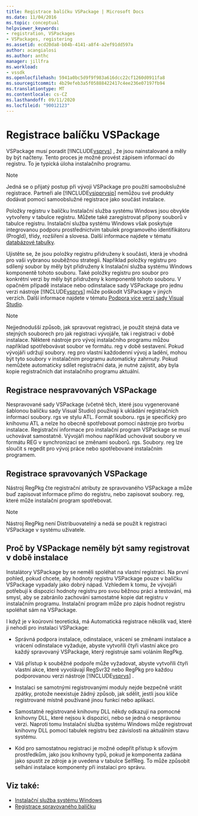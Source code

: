 ```yaml
---
title: Registrace balíčku VSPackage | Microsoft Docs
ms.date: 11/04/2016
ms.topic: conceptual
helpviewer_keywords:
- registration, VSPackages
- VSPackages, registering
ms.assetid: ecd20da8-b04b-4141-a8f4-a2ef91dd597a
author: acangialosi
ms.author: anthc
manager: jillfra
ms.workload:
- vssdk
ms.openlocfilehash: 5941a0bc5d9f9f983a616dcc22cf1260d0911fa8
ms.sourcegitcommit: 4b29efeb3a5f05888422417c4ee236e07197fb94
ms.translationtype: MT
ms.contentlocale: cs-CZ
ms.lasthandoff: 09/11/2020
ms.locfileid: "90012123"
---
```

# <a name="vspackage-registration"></a>Registrace balíčku VSPackage
VSPackage musí poradit [!INCLUDE[vsprvs](../../code-quality/includes/vsprvs_md.md)] , že jsou nainstalované a měly by být načteny. Tento proces je možné provést zápisem informací do registru. To je typická úloha instalačního programu.

> [!NOTE]
> Jedná se o přijatý postup při vývoji VSPackage pro použití samoobslužné registrace. Partneři ale [!INCLUDE[vsipprvsip](../../extensibility/includes/vsipprvsip_md.md)] nemůžou své produkty dodávat pomocí samoobslužné registrace jako součást instalace.

 Položky registru v balíčku Instalační služba systému Windows jsou obvykle vytvořeny v tabulce registru. Můžete také zaregistrovat přípony souborů v tabulce registru. Instalační služba systému Windows však poskytuje integrovanou podporu prostřednictvím tabulek programového identifikátoru (ProgId), třídy, rozšíření a slovesa. Další informace najdete v tématu [databázové tabulky](/windows/desktop/Msi/database-tables).

 Ujistěte se, že jsou položky registru přidruženy k součásti, která je vhodná pro vaši vybranou souběžnou strategii. Například položky registru pro sdílený soubor by měly být přidruženy k Instalační služba systému Windows komponentě tohoto souboru. Také položky registru pro soubor pro konkrétní verzi by měly být přidruženy k komponentě tohoto souboru. V opačném případě instalace nebo odinstalace sady VSPackage pro jednu verzi nástroje [!INCLUDE[vsprvs](../../code-quality/includes/vsprvs_md.md)] může poškodit VSPackage v jiných verzích. Další informace najdete v tématu [Podpora více verzí sady Visual Studio](../../extensibility/supporting-multiple-versions-of-visual-studio.md).

> [!NOTE]
> Nejjednodušší způsob, jak spravovat registraci, je použít stejná data ve stejných souborech pro jak registraci vývojáře, tak i registraci v době instalace. Některé nástroje pro vývoj instalačního programu můžou například spotřebovávat soubor ve formátu. reg v době sestavení. Pokud vývojáři udržují soubory. reg pro vlastní každodenní vývoj a ladění, mohou být tyto soubory v instalačním programu automaticky zahrnuty. Pokud nemůžete automaticky sdílet registrační data, je nutné zajistit, aby byla kopie registračních dat instalačního programu aktuální.

## <a name="registering-unmanaged-vspackages"></a>Registrace nespravovaných VSPackage
 Nespravované sady VSPackage (včetně těch, které jsou vygenerované šablonou balíčku sady Visual Studio) používají k ukládání registračních informací soubory. rgs ve stylu ATL. Formát souboru. rgs je specifický pro knihovnu ATL a nelze ho obecně spotřebovat pomocí nástroje pro tvorbu instalace. Registrační informace pro instalační program VSPackage se musí uchovávat samostatně. Vývojáři mohou například uchovávat soubory ve formátu REG v synchronizaci se změnami souborů. rgs. Soubory. reg lze sloučit s regedit pro vývoj práce nebo spotřebované instalačním programem.

## <a name="registering-managed-vspackages"></a>Registrace spravovaných VSPackage
 Nástroj RegPkg čte registrační atributy ze spravovaného VSPackage a může buď zapisovat informace přímo do registru, nebo zapisovat soubory. reg, které může instalační program spotřebovat.

> [!NOTE]
> Nástroj RegPkg není Distribuovatelný a nedá se použít k registraci VSPackage v systému uživatele.

## <a name="why-vspackages-should-not-self-register-at-install-time"></a>Proč by VSPackage neměly být samy registrovat v době instalace
 Instalátory VSPackage by se neměli spoléhat na vlastní registraci. Na první pohled, pokud chcete, aby hodnoty registru VSPackage pouze v balíčku VSPackage vypadaly jako dobrý nápad. Vzhledem k tomu, že vývojáři potřebují k dispozici hodnoty registru pro svou běžnou práci a testování, má smysl, aby se zabránilo zachování samostatné kopie dat registru v instalačním programu. Instalační program může pro zápis hodnot registru spoléhat sám na VSPackage.

 I když je v koúrovni teoretická, má Automatická registrace několik vad, které ji nehodí pro instalaci VSPackage:

- Správná podpora instalace, odinstalace, vrácení se změnami instalace a vrácení odinstalace vyžaduje, abyste vytvořili čtyři vlastní akce pro každý spravovaný VSPackage, který registruje sami voláním RegPkg.

- Váš přístup k souběžné podpoře může vyžadovat, abyste vytvořili čtyři vlastní akce, které vyvolávají RegSvr32 nebo RegPkg pro každou podporovanou verzi nástroje [!INCLUDE[vsprvs](../../code-quality/includes/vsprvs_md.md)] .

- Instalaci se samotnými registrovanými moduly nejde bezpečně vrátit zpátky, protože neexistuje žádný způsob, jak sdělit, jestli jsou klíče registrované místně používané jinou funkcí nebo aplikací.

- Samostatně registrované knihovny DLL někdy odkazují na pomocné knihovny DLL, které nejsou k dispozici, nebo se jedná o nesprávnou verzi. Naproti tomu Instalační služba systému Windows může registrovat knihovny DLL pomocí tabulek registru bez závislosti na aktuálním stavu systému.

- Kód pro samostatnou registraci je možné odepřít přístup k síťovým prostředkům, jako jsou knihovny typů, pokud je komponenta zadána jako spustit ze zdroje a je uvedena v tabulce SelfReg. To může způsobit selhání instalace komponenty při instalaci pro správu.

## <a name="see-also"></a>Viz také:
- [Instalační služba systému Windows](/windows/desktop/Msi/windows-installer-portal)
- [Registrace spravovaného balíčku](/previous-versions/bb166783(v=vs.100))